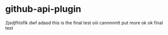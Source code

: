 github-api-plugin
=================
2jsdjfhlsflk
dwf
adasd
this is the final test
oiii cannnnntt put more
ok ok
final test
